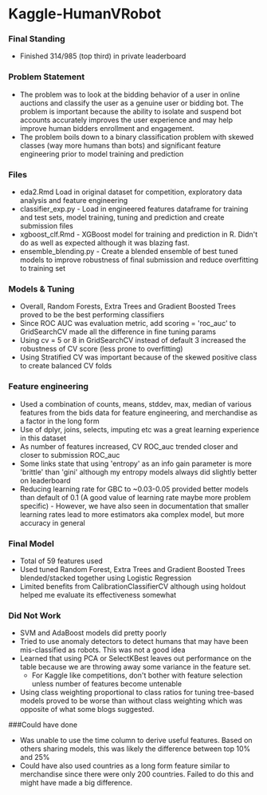 # Kaggle-HumanVRobot

### Final Standing
- Finished 314/985 (top third) in private leaderboard 

### Problem Statement
- The problem was to look at the bidding behavior of a user in online auctions and classify the user as a genuine user or bidding bot. The problem is important because the ability to isolate and suspend bot accounts accurately improves the user experience and may help improve human bidders enrollment and engagement. 
- The problem boils down to a binary classification problem with skewed classes (way more humans than bots) and significant feature engineering prior to model training and prediction

### Files
- eda2.Rmd 
Load in original dataset for competition, exploratory data analysis and feature engineering
- classifier_exp.py -
Load in engineered features dataframe for training and test sets, model training, tuning and prediction and create submission files
- xgboost_clf.Rmd -
XGBoost model for training and prediction in R. Didn't do as well as expected although it was blazing fast.
- ensemble_blending.py -
Create a blended ensemble of best tuned models to improve robustness of final submission and reduce overfitting to training set

### Models & Tuning
- Overall, Random Forests, Extra Trees and Gradient Boosted Trees proved to be the best performing classifiers
- Since ROC AUC was evaluation metric, add scoring = 'roc_auc' to GridSearchCV made all the difference in fine tuning params
- Using cv = 5 or 8 in GridSearchCV instead of default 3 increased the robustness of CV score (less prone to overfitting)
- Using Stratified CV was important because of the skewed positive class to create balanced CV folds

### Feature engineering
- Used a combination of counts, means, stddev, max, median of various features from the bids data for feature engineering, and merchandise
 as a factor in the long form
- Use of dplyr, joins, selects, imputing etc was a great learning experience in this dataset
- As number of features increased, CV ROC_auc trended closer and closer to submission ROC_auc
- Some links state that using 'entropy' as an info gain parameter is more 'brittle' than 'gini' although my entropy models always did slightly better on leaderboard
- Reducing learning rate for GBC to ~0.03-0.05 provided better models than  default of 0.1 (A good value of learning rate maybe more problem specific)
		- However, we have also seen in documentation that smaller learning rates lead to more estimators aka complex model, but more accuracy in general

### Final Model
- Total of 59 features used
- Used tuned Random Forest, Extra Trees and Gradient Boosted Trees blended/stacked together using Logistic Regression
- Limited benefits from CalibrationClassifierCV although using holdout helped me evaluate its effectiveness somewhat

### Did Not Work
- SVM and AdaBoost models did pretty poorly
- Tried to use anomaly detectors to detect humans that may have been mis-classified as robots. This was not a good idea 
- Learned that using PCA or SelectKBest leaves out performance on the table because we are throwing away some variance in the feature set. 
  - For Kaggle like competitions, don't bother with feature selection unless number of features become untenable
- Using class weighting proportional to class ratios for tuning tree-based models proved to be worse than without class weighting which was opposite of what some blogs suggested.
  
###Could have done
- Was unable to use the time column to derive useful features. Based on others sharing models, this was likely the difference between top 10% and 25%
- Could have also used countries as a long form feature similar to merchandise since there were only 200 countries. Failed to do this and might have made a big difference. 

